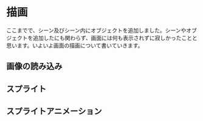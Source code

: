 # 描画
ここまでで、シーン及びシーン内にオブジェクトを追加しました。シーンやオブジェクトを追加したにも関わらず、画面には何も表示されずに寂しかったことと思います。いよいよ画面の描画について書いていきます。
## 画像の読み込み
## スプライト
## スプライトアニメーション


